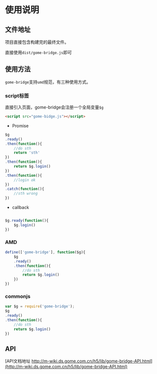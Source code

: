 # 使用说明

## 文件地址

项目直接包含构建完的最终文件。

直接使用`dist/gome-bridge.js`即可

## 使用方法

`gome-bridge`支持`umd`规范，有三种使用方式。

### script标签

直接引入页面，gome-bridge会注册一个全局变量`$g`

```html
<script src="gome-bidge.js"></script>
```

* Promise

```javascript
$g
.ready()
.then(function(){
    //do sth
    return 'sth'
})
.then(function(){
    return $g.login()
})
.then(function(){
    //login ok
})
.catch(function(){
    //sth wrong 
})
```

* callback

```javascript

$g.ready(function(){
    $g.login()
})

```


### AMD

```javascript
define(['gome-bridge'], function($g){
    $g
    .ready()
    .then(function(){
        //do sth
        return $g.login()
    })
})
```


### commonjs

```javascript
var $g = require('gome-bridge');
$g
.ready()
.then(function(){
    //do sth
    return $g.login()
})

```


## API

[API文档地址 http://m-wiki.ds.gome.com.cn/h5/lib/gome-bridge-API.html](http://m-wiki.ds.gome.com.cn/h5/lib/gome-bridge-API.html)
